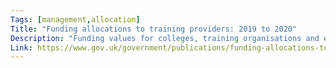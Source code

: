 ```yaml
---
Tags: [management,allocation]
Title: "Funding allocations to training providers: 2019 to 2020"
Description: "Funding values for colleges, training organisations and employers with an adult education budget, apprenticeship, advanced learner loan or traineeship contract for 2019 to 2020."
Link: https://www.gov.uk/government/publications/funding-allocations-to-training-providers-2019-to-2020
---
```

